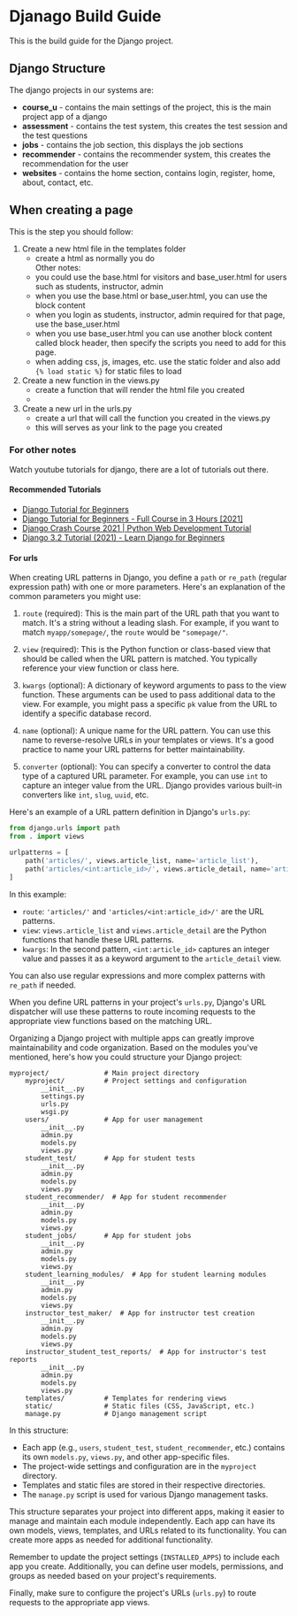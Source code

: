 # Djanago Build Guide
This is the build guide for the Django project.


## Django Structure
The django projects in our systems are:
- **course_u**      - contains the main settings of the project, this is the main project app of a django
- **assessment**    - contains the test system, this creates the test session and the test questions
- **jobs**          - contains the job section, this displays the job sections
- **recommender**   - contains the recommender system, this creates the recommendation for the user
- **websites**      - contains the home section, contains login, register, home, about, contact, etc.


## When creating a page
This is the step you should follow:
1. Create a new html file in the templates folder
    * create a html as normally you do
    <br>Other notes:
    * you could use the base.html for visitors and base_user.html for users such as students, instructor, admin
    * when you use the base.html or base_user.html, you can use the block content
    * when you login as students, instructor, admin required for that page, use the base_user.html
    * when you use base_user.html you can use another block content called block header, then specify the scripts you need to add for this page.
    * when adding css, js, images, etc. use the static folder and also add `{% load static %}` for static files to load
2. Create a new function in the views.py
    * create a function that will render the html file you created
    * 
3. Create a new url in the urls.py
    * create a url that will call the function you created in the views.py
    * this will serves as your link to the page you created

### For other notes
Watch youtube tutorials for django, there are a lot of tutorials out there.

#### Recommended Tutorials
- [Django Tutorial for Beginners](https://www.youtube.com/watch?v=UmljXZIypDc)
- [Django Tutorial for Beginners - Full Course in 3 Hours [2021]](https://www.youtube.com/watch?v=sm1mokevMWk)
- [Django Crash Course 2021 | Python Web Development Tutorial](https://www.youtube.com/watch?v=D6esTdOLXh4)
- [Django 3.2 Tutorial (2021) - Learn Django for Beginners](https://www.youtube.com/watch?v=6ManltU_8iU)




#### For urls
When creating URL patterns in Django, you define a `path` or `re_path` (regular expression path) with one or more parameters. Here's an explanation of the common parameters you might use:

1. `route` (required): This is the main part of the URL path that you want to match. It's a string without a leading slash. For example, if you want to match `myapp/somepage/`, the `route` would be `"somepage/"`.

2. `view` (required): This is the Python function or class-based view that should be called when the URL pattern is matched. You typically reference your view function or class here.

3. `kwargs` (optional): A dictionary of keyword arguments to pass to the view function. These arguments can be used to pass additional data to the view. For example, you might pass a specific `pk` value from the URL to identify a specific database record.

4. `name` (optional): A unique name for the URL pattern. You can use this name to reverse-resolve URLs in your templates or views. It's a good practice to name your URL patterns for better maintainability.

5. `converter` (optional): You can specify a converter to control the data type of a captured URL parameter. For example, you can use `int` to capture an integer value from the URL. Django provides various built-in converters like `int`, `slug`, `uuid`, etc.

Here's an example of a URL pattern definition in Django's `urls.py`:

```python
from django.urls import path
from . import views

urlpatterns = [
    path('articles/', views.article_list, name='article_list'),
    path('articles/<int:article_id>/', views.article_detail, name='article_detail'),
]
```

In this example:

- `route`: `'articles/'` and `'articles/<int:article_id>/'` are the URL patterns.
- `view`: `views.article_list` and `views.article_detail` are the Python functions that handle these URL patterns.
- `kwargs`: In the second pattern, `<int:article_id>` captures an integer value and passes it as a keyword argument to the `article_detail` view.

You can also use regular expressions and more complex patterns with `re_path` if needed.

When you define URL patterns in your project's `urls.py`, Django's URL dispatcher will use these patterns to route incoming requests to the appropriate view functions based on the matching URL.






Organizing a Django project with multiple apps can greatly improve maintainability and code organization. Based on the modules you've mentioned, here's how you could structure your Django project:

```plaintext
myproject/              # Main project directory
    myproject/          # Project settings and configuration
        __init__.py
        settings.py
        urls.py
        wsgi.py
    users/              # App for user management
        __init__.py
        admin.py
        models.py
        views.py
    student_test/       # App for student tests
        __init__.py
        admin.py
        models.py
        views.py
    student_recommender/  # App for student recommender
        __init__.py
        admin.py
        models.py
        views.py
    student_jobs/       # App for student jobs
        __init__.py
        admin.py
        models.py
        views.py
    student_learning_modules/  # App for student learning modules
        __init__.py
        admin.py
        models.py
        views.py
    instructor_test_maker/  # App for instructor test creation
        __init__.py
        admin.py
        models.py
        views.py
    instructor_student_test_reports/  # App for instructor's test reports
        __init__.py
        admin.py
        models.py
        views.py
    templates/          # Templates for rendering views
    static/             # Static files (CSS, JavaScript, etc.)
    manage.py           # Django management script
```

In this structure:

- Each app (e.g., `users`, `student_test`, `student_recommender`, etc.) contains its own `models.py`, `views.py`, and other app-specific files.
- The project-wide settings and configuration are in the `myproject` directory.
- Templates and static files are stored in their respective directories.
- The `manage.py` script is used for various Django management tasks.

This structure separates your project into different apps, making it easier to manage and maintain each module independently. Each app can have its own models, views, templates, and URLs related to its functionality. You can create more apps as needed for additional functionality.

Remember to update the project settings (`INSTALLED_APPS`) to include each app you create. Additionally, you can define user models, permissions, and groups as needed based on your project's requirements.

Finally, make sure to configure the project's URLs (`urls.py`) to route requests to the appropriate app views.